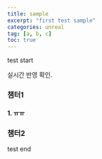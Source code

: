 ```yaml
---
title: sample
excerpt: "first test sample"
categories: unreal
tag: [a, b, c]
toc: true
---
```


test start

실시간 반영 확인.
### 챔터1
#### 1. ㅠㅠ

### 챔터2





test end

